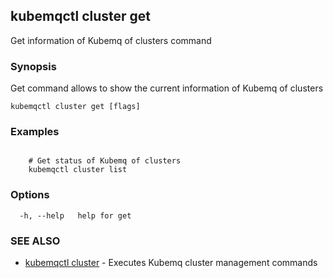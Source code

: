 ## kubemqctl cluster get

Get information of Kubemq of clusters command

### Synopsis

Get command allows to show the current information of Kubemq of clusters

```
kubemqctl cluster get [flags]
```

### Examples

```

	# Get status of Kubemq of clusters
	kubemqctl cluster list

```

### Options

```
  -h, --help   help for get
```

### SEE ALSO

* [kubemqctl cluster](kubemqctl_cluster.md)	 - Executes Kubemq cluster management commands


